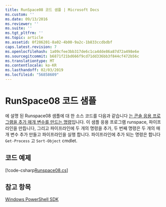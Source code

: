 ```yaml
---
title: RunSpace08 코드 샘플 | Microsoft Docs
ms.custom: ''
ms.date: 09/13/2016
ms.reviewer: ''
ms.suite: ''
ms.tgt_pltfrm: ''
ms.topic: article
ms.assetid: 0f286201-8a02-4b00-9a2c-1b833ccdbdbf
caps.latest.revision: 7
ms.openlocfilehash: 1a09cfee3bb317de6c1ca4dde86a87d72a498e6e
ms.sourcegitcommit: b6871f21bd666f9cd71dd336bb3f844cf472b56c
ms.translationtype: MT
ms.contentlocale: ko-KR
ms.lasthandoff: 02/03/2019
ms.locfileid: "56858609"
---
```

# <a name="runspace08-code-sample"></a>RunSpace08 코드 샘플

에 설명 된 Runspace08 샘플에 대 한 소스 코드를 다음과 같습니다 [는 콘솔 응용 프로그램을 추가 매개 변수를 만드는 명령](http://msdn.microsoft.com/en-us/848b2b46-60f1-4a86-b448-cfc7c0cccfba)입니다. 이 샘플 응용 프로그램 runspace, 파이프라인을 만듭니다, 그리고 파이프라인에 두 개의 명령을 추가, 두 번째 명령은 두 개의 매개 변수 추가 만들고 파이프라인을 실행 합니다. 파이프라인에 추가 되는 명령은 합니다 `Get-Process` 고 `Sort-Object` cmdlet.

## <a name="code-sample"></a>코드 예제

[!code-csharp[Runspace08.cs](../../powershell-sdk-samples/SDK-2.0/csharp/Runspace08/Runspace08.cs#L11-L86 "Runspace08.cs")]

## <a name="see-also"></a>참고 항목

[Windows PowerShell SDK](../windows-powershell-reference.md)